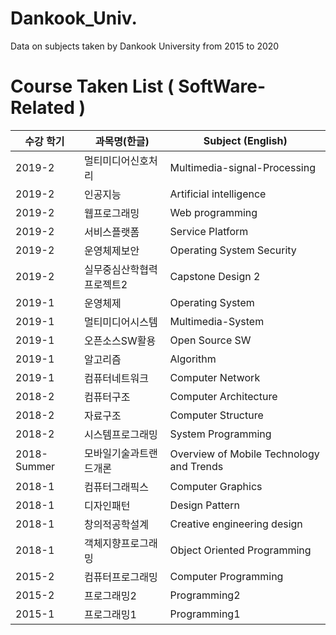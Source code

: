 # Dankook_Univ.
Data on subjects taken by Dankook University from 2015 to 2020

# Course Taken List ( SoftWare-Related )

<div>

| 수강 학기  | 과목명(한글) | Subject (English)|
|--|--|--|
|2019-2|멀티미디어신호처리|Multimedia-signal-Processing|
|2019-2|인공지능|Artificial intelligence|
|2019-2|웹프로그래밍|Web programming|
|2019-2|서비스플랫폼|Service Platform|
|2019-2|운영체제보안|Operating System Security|
|2019-2|실무중심산학협력프로젝트2|Capstone Design 2|
|2019-1|운영체제|Operating System|
|2019-1|멀티미디어시스템|Multimedia-System|
|2019-1|오픈소스SW활용|Open Source SW |
|2019-1|알고리즘|Algorithm|
|2019-1|컴퓨터네트워크|Computer Network|
|2018-2|컴퓨터구조|Computer Architecture|
|2018-2|자료구조|Computer Structure|
|2018-2|시스템프로그래밍|System Programming|
|2018-Summer|모바일기술과트랜드개론|Overview of Mobile Technology and Trends| 
|2018-1|컴퓨터그래픽스|Computer Graphics|
|2018-1|디자인패턴|Design Pattern|
|2018-1|창의적공학설계|Creative engineering design|
|2018-1|객체지향프로그래밍|Object Oriented Programming|
|2015-2|컴퓨터프로그래밍|Computer Programming|
|2015-2|프로그래밍2|Programming2|
|2015-1|프로그래밍1|Programming1|

<div>

